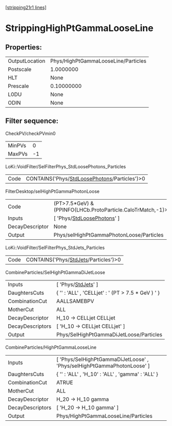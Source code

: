 [[stripping21r1 lines]](./stripping21r1-index)

# StrippingHighPtGammaLooseLine

## Properties:

|                |                                     |
|----------------|-------------------------------------|
| OutputLocation | Phys/HighPtGammaLooseLine/Particles |
| Postscale      | 1.0000000                           |
| HLT            | None                                |
| Prescale       | 0.10000000                          |
| L0DU           | None                                |
| ODIN           | None                                |

## Filter sequence:

CheckPV/checkPVmin0

|        |     |
|--------|-----|
| MinPVs | 0   |
| MaxPVs | -1  |

LoKi::VoidFilter/SelFilterPhys_StdLoosePhotons_Particles

|      |                                                                                                  |
|------|--------------------------------------------------------------------------------------------------|
| Code | CONTAINS('Phys/[StdLoosePhotons](./stripping21r1-commonparticles-stdloosephotons)/Particles')\>0 |

FilterDesktop/selHighPtGammaPhotonLoose

|                 |                                                                                 |
|-----------------|---------------------------------------------------------------------------------|
| Code            | (PT\>7.5\*GeV) & (PPINFO(LHCb.ProtoParticle.CaloTrMatch,-1)\>20)                |
| Inputs          | [ 'Phys/[StdLoosePhotons](./stripping21r1-commonparticles-stdloosephotons)' ] |
| DecayDescriptor | None                                                                            |
| Output          | Phys/selHighPtGammaPhotonLoose/Particles                                        |

LoKi::VoidFilter/SelFilterPhys_StdJets_Particles

|      |                                                                                  |
|------|----------------------------------------------------------------------------------|
| Code | CONTAINS('Phys/[StdJets](./stripping21r1-commonparticles-stdjets)/Particles')\>0 |

CombineParticles/SelHighPtGammaDiJetLoose

|                  |                                                                 |
|------------------|-----------------------------------------------------------------|
| Inputs           | [ 'Phys/[StdJets](./stripping21r1-commonparticles-stdjets)' ] |
| DaughtersCuts    | { '' : 'ALL' , 'CELLjet' : ' (PT \> 7.5 \* GeV ) ' }            |
| CombinationCut   | AALLSAMEBPV                                                     |
| MotherCut        | ALL                                                             |
| DecayDescriptor  | H_10 -\> CELLjet CELLjet                                        |
| DecayDescriptors | [ 'H_10 -\> CELLjet CELLjet' ]                                |
| Output           | Phys/SelHighPtGammaDiJetLoose/Particles                         |

CombineParticles/HighPtGammaLooseLine

|                  |                                                                          |
|------------------|--------------------------------------------------------------------------|
| Inputs           | [ 'Phys/SelHighPtGammaDiJetLoose' , 'Phys/selHighPtGammaPhotonLoose' ] |
| DaughtersCuts    | { '' : 'ALL' , 'H_10' : 'ALL' , 'gamma' : 'ALL' }                        |
| CombinationCut   | ATRUE                                                                    |
| MotherCut        | ALL                                                                      |
| DecayDescriptor  | H_20 -\> H_10 gamma                                                      |
| DecayDescriptors | [ 'H_20 -\> H_10 gamma' ]                                              |
| Output           | Phys/HighPtGammaLooseLine/Particles                                      |
